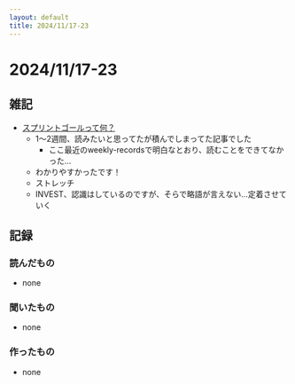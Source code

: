 ```yaml
---
layout: default
title: 2024/11/17-23
---
```


# 2024/11/17-23

## 雑記

* [スプリントゴールって何？](https://miholovesq.hatenablog.com/entry/2022/07/29/120418)
  * 1〜2週間、読みたいと思ってたが積んでしまってた記事でした
    * ここ最近のweekly-recordsで明白なとおり、読むことをできてなかった…
  * わかりやすかったです！
  * ストレッチ
  * INVEST、認識はしているのですが、そらで略語が言えない…定着させていく


## 記録

### 読んだもの

* none

### 聞いたもの

* none

### 作ったもの

* none
